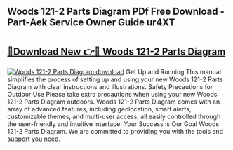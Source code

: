 ## Woods 121-2 Parts Diagram PDf Free Download - Part-Aek Service Owner Guide ur4XT

# <h2><a href="http://dflkidc.blite.top/?on=Woods+121-2+Parts+Diagram">🔗Download New 👉🔴 Woods 121-2 Parts Diagram</a></h2>

[![Woods 121-2 Parts Diagram download](https://i.imgur.com/lujVjoI.png)](http://dflkidc.blite.top/?on=Woods+121-2+Parts+Diagram)
Get Up and Running This manual simplifies the process of setting up and using your new Woods 121-2 Parts Diagram with clear instructions and illustrations. Safety Precautions for Outdoor Use Please take extra precautions when using your new Woods 121-2 Parts Diagram outdoors. Woods 121-2 Parts Diagram comes with an array of advanced features, including geolocation, smart alerts, customizable themes, and multi-user access, all easily controlled through the user-friendly and intuitive interface. Your Success is Our Goal Woods 121-2 Parts Diagram. We are committed to providing you with the tools and support you need.
